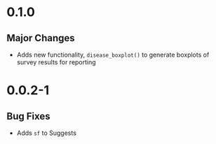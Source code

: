 # 0.1.0

## Major Changes

- Adds new functionality, `disease_boxplot()` to generate boxplots of survey results for reporting

# 0.0.2-1

## Bug Fixes

- Adds `sf` to Suggests